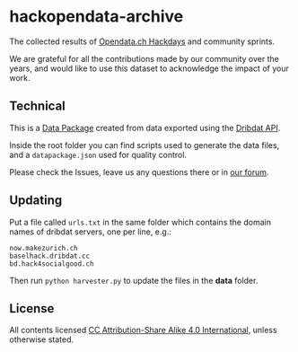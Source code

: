 # hackopendata-archive

The collected results of [Opendata.ch Hackdays](https://opendata.ch/projects/hackathons/) and community sprints. 

We are grateful for all the contributions made by our community over the years, and would like to use this dataset to acknowledge the impact of your work.

## Technical

This is a [Data Package](https://frictionlessdata.io/) created from data exported using the [Dribdat API](https://dribdat.cc/contribute.html#api-guide).

Inside the root folder you can find scripts used to generate the data files, and a `datapackage.json` used for quality control.

Please check the Issues, leave us any questions there or in [our forum](https://forum.opendata.ch).

## Updating

Put a file called `urls.txt` in the same folder which contains the domain names of dribdat servers, one per line, e.g.:

```
now.makezurich.ch
baselhack.dribdat.cc
bd.hack4socialgood.ch
```

Then run `python harvester.py` to update the files in the **data** folder.

## License

All contents licensed [CC Attribution-Share Alike 4.0 International](http://creativecommons.org/licenses/by-sa/4.0/), unless otherwise stated.
      
